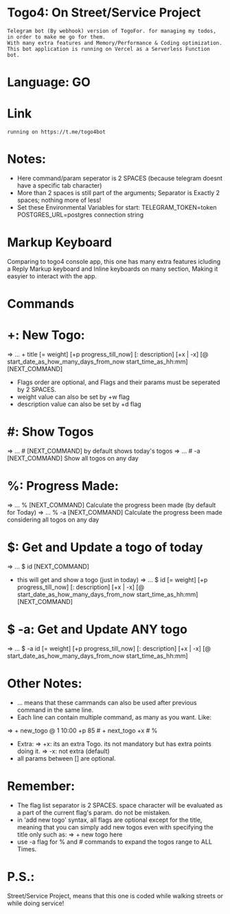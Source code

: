 # Togo4: On Street/Service Project
    Telegram bot (By webhook) version of TogoFor. for managing my todos, in order to make me go for them.
    With many extra features and Memory/Performance & Coding optimization.
    This bot application is running on Vercel as a Serverless Function bot.
# Language: GO
# Link
    running on https://t.me/togo4bot
# Notes:
* Here command/param seperator is 2 SPACES (because telegram doesnt have a specific tab character)
* More than 2 spaces is still part of the arguments; Separator is Exactly 2 spaces; nothing more of less!
* Set these Environmental Variables for start:
TELEGRAM_TOKEN=token
POSTGRES_URL=postgres connection string

# Markup Keyboard
   Comparing to togo4 console app, this one has many extra features icluding a Reply Markup keyboard and Inline keyboards on many section,
   Making it easyier to interact with the app.
# Commands
# +: New Togo:
=> ... +   title   [=  weight]    [+p   progress_till_now]   [:   description]    [+x | -x]   [@  start_date_as_how_many_days_from_now    start_time_as_hh:mm]    [NEXT_COMMAND]

*   Flags order are optional, and Flags and their params must be seperated by 2 SPACES.
*   weight value can also be set by +w flag
*   description value can also be set by +d flag
# #: Show Togos
=> ...   #   [NEXT_COMMAND]
    by default shows today's togos
=> ...   #   -a   [NEXT_COMMAND]
    Show all togos on any day
# %: Progress Made:
=> ...   %   [NEXT_COMMAND]
    Calculate the progress been made (by default for Today)
=> ...   %   -a [NEXT_COMMAND]
    Calculate the progress been made considering all togos on any day

# $: Get and Update a togo of today
=> ... $   id   [NEXT_COMMAND]
*   this will get and show a togo (just in today)
=> ... $   id   [=  weight]    [+p   progress_till_now]   [:   description]    [+x | -x]   [@  start_date_as_how_many_days_from_now    start_time_as_hh:mm]    [NEXT_COMMAND]

# $   -a: Get and Update ANY togo
=> ... $   -a   id   [=  weight]    [+p   progress_till_now]   [:   description]    [+x | -x]   [@  start_date_as_how_many_days_from_now    start_time_as_hh:mm]

# Other Notes:
*   ... means that these cammands can also be used after previous command in the same line.
*   Each line can contain multiple command, as many as you want. Like:

=>   +   new_togo    @   1   10:00   +p  85  #  +   next_togo   +x  #   %

*   Extra:
=>        +x: its an extra Togo. its not mandatory but has extra points doing it.
=>        -x: not extra (default)
*   all params between [] are optional.


# Remember:
*   The flag list separator is 2 SPACES. space character will be evaluated as a part of the current flag's param. do not be mistaken.
*   in 'add new togo' syntax, all flags are optional except for the title, meaning that you can simply add new togos even with specifying the title only such as:
=>  +   new togo here
*   use -a flag for % and # commands to expand the togos range to ALL Times.
    
# P.S.:
   Street/Service Project, means that this one is coded while walking streets or while doing service!

